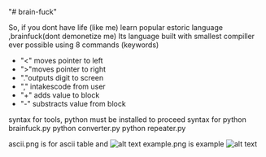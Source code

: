 "# brain-fuck" 


So, if you dont have life (like me) learn popular estoric language ,brainfuck(dont demonetize me)
Its  language built with smallest compiller ever possible using 8 commands (keywords)
+ "<" moves pointer to left
+ ">"moves pointer to right
+ "."outputs digit to screen
+ "," intakescode from user
+ "+" adds value to block
+ "-" substracts value from block

syntax for tools, python must be installed to proceed
syntax for
python brainfuck.py <filename>
python converter.py
python repeater.py

ascii.png is for ascii table and
![alt text](http://url/to/img.png)
example.png is example
![alt text](http://url/to/img.png)